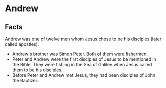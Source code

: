 # Andrew

## Facts

Andrew was one of twelve men whom Jesus chose to be his disciples (later called apostles).

* Andrew's brother was Simon Peter. Both of them were fishermen.
* Peter and Andrew were the first disciples of Jesus to be mentioned in the Bible. They were fishing in the Sea of Galilee when Jesus called them to be his disciples.
* Before Peter and Andrew met Jesus, they had been disciples of John the Baptizer..